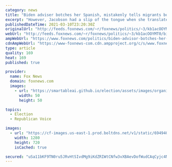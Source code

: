 ```yaml
---
category: news
title: "Biden adviser botches her Spanish, mistakenly tells migrants border is 'not closed'"
excerpt: "However, Jacobson had a slip of the tongue when she translated the message to Spanish, mistakenly saying “la frontera no está cerrada.”"
publishedDateTime: 2021-03-10T23:20:30Z
originalUrl: "http://feeds.foxnews.com/~r/foxnews/politics/~3/kb1acOOYMT0/biden-advisor-botches-her-spanish-mistakenly-tells-migrants-border-is-not-closed"
webUrl: "http://feeds.foxnews.com/~r/foxnews/politics/~3/kb1acOOYMT0/biden-advisor-botches-her-spanish-mistakenly-tells-migrants-border-is-not-closed"
ampWebUrl: "https://www.foxnews.com/politics/biden-advisor-botches-her-spanish-mistakenly-tells-migrants-border-is-not-closed.amp"
cdnAmpWebUrl: "https://www-foxnews-com.cdn.ampproject.org/c/s/www.foxnews.com/politics/biden-advisor-botches-her-spanish-mistakenly-tells-migrants-border-is-not-closed.amp"
type: article
quality: 169
heat: 169
published: true

provider:
  name: Fox News
  domain: foxnews.com
  images:
    - url: "https://smartableai.github.io/election/assets/images/organizations/foxnews.com-50x50.jpg"
      width: 50
      height: 50

topics:
  - Election
  - Republican Voice

images:
  - url: "https://cf-images.us-east-1.prod.boltdns.net/v1/static/694940094001/6cb18237-90c1-4faf-aecc-6abd2f6fb9df/295238a8-7d1e-4b53-a9a2-f1b92b37795d/1280x720/match/image.jpg"
    width: 1280
    height: 720
    isCached: true

secured: "uSa11bKF9TN0ru5JRvHtSIvdMg9iKdZRIWtCNfw3vXBAevDofWudCAqCyjc4NgeYwhiIpMRTD9pPi9tUZwfysGwxG5ZopkPUNFxYL6YDvOopwFtZ2cyUfXtRF5L02xOXrHsICscR6JqvYHOK3JBEFPss+6Bd1QJKUdRSWDdFy17m2qKPbGEGgEDXEsMCnE2noIKRvolwSHB8FZxtReSWHkAwwDEC/1lm0QcCIOM12XWp+iEHiJ0Y5RtXOoXPKpXD9+Sw5vWy9wwsbgiocIYtltzhYIcX5+S2WwEdWV+PJjMirnIeDmTBW/Gb2FoX24TwEXzHF901Lo8QoCYVHig3vKsnKLtaFFioMNqjcv1Dspk=;bPo4wak15goH+nSogxsdKQ=="
---
```


